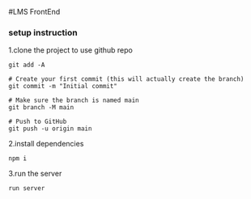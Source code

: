 #LMS FrontEnd
 
 ### setup instruction

 1.clone the project to use github repo
```
git add -A

# Create your first commit (this will actually create the branch)
git commit -m "Initial commit"

# Make sure the branch is named main
git branch -M main

# Push to GitHub
git push -u origin main
```
2.install dependencies
```
npm i
```
3.run the server
```
run server
```